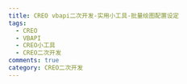 ```yaml
---
title: CREO vbapi二次开发-实用小工具-批量绘图配置设定
tags:
  - CREO
  - VBAPI
  - CREO小工具
  - CREO二次开发
comments: true
category: CREO二次开发
---
```

